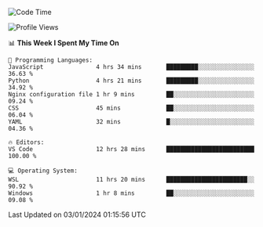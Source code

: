 <!--START_SECTION:waka-->
![Code Time](http://img.shields.io/badge/Code%20Time-482%20hrs%2030%20mins-blue)

![Profile Views](http://img.shields.io/badge/Profile%20Views-2-blue)

📊 **This Week I Spent My Time On** 

```text
💬 Programming Languages: 
JavaScript               4 hrs 34 mins       █████████░░░░░░░░░░░░░░░░   36.63 % 
Python                   4 hrs 21 mins       █████████░░░░░░░░░░░░░░░░   34.92 % 
Nginx configuration file 1 hr 9 mins         ██░░░░░░░░░░░░░░░░░░░░░░░   09.24 % 
CSS                      45 mins             ██░░░░░░░░░░░░░░░░░░░░░░░   06.04 % 
YAML                     32 mins             █░░░░░░░░░░░░░░░░░░░░░░░░   04.36 % 

🔥 Editors: 
VS Code                  12 hrs 28 mins      █████████████████████████   100.00 % 

💻 Operating System: 
WSL                      11 hrs 20 mins      ███████████████████████░░   90.92 % 
Windows                  1 hr 8 mins         ██░░░░░░░░░░░░░░░░░░░░░░░   09.08 % 
```


 Last Updated on 03/01/2024 01:15:56 UTC
<!--END_SECTION:waka-->
